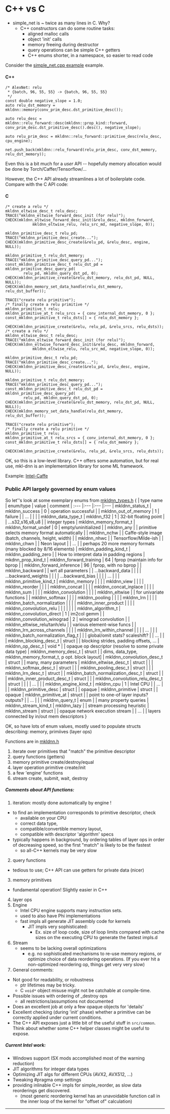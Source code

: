 # C++ vs C

- simple_net is ~ twice as many lines in C. Why?
  - C++ constructors can do some routine tasks:
    - aligned malloc calls
    - object 'init' calls
    - memory freeing during destructor
    - query operations can be simple C++ getters
    - C++ enums shorter, in a namespace, so easier to read code

Consider the [simple_net.cpp example](https://software.intel.com/en-us/articles/intel-mkl-dnn-part-2-sample-code-build-and-walkthrough) example.

#### C++

    /* AlexNet: relu
     * {batch, 96, 55, 55} -> {batch, 96, 55, 55}
     */
    const double negative_slope = 1.0;
    auto relu_dst_memory = mkldnn::memory(conv_prim_desc.dst_primitive_desc());
   
    auto relu_desc = mkldnn::relu_forward::desc(mkldnn::prop_kind::forward,
    conv_prim_desc.dst_primitive_desc().desc(), negative_slope);
   
    auto relu_prim_desc = mkldnn::relu_forward::primitive_desc(relu_desc, cpu_engine);
   
    net.push_back(mkldnn::relu_forward(relu_prim_desc, conv_dst_memory,
    relu_dst_memory));

Even this is a bit much for a _user_ API -- hopefully memory allocation would
be done by Torch/Caffer/Tensorflow/...

However, the C++ API already streamlines a lot of boilerplate code. Compare with
the C API code:

#### C

    /* create a relu */
    mkldnn_eltwise_desc_t relu_desc;
    TRACE("mkldnn_eltwise_forward_desc_init (for relu)");
    CHECK(mkldnn_eltwise_forward_desc_init(&relu_desc, mkldnn_forward,
                mkldnn_eltwise_relu, relu_src_md, negative_slope, 0));

    mkldnn_primitive_desc_t relu_pd;
    TRACE("mkldnn_primitive_desc_create...");
    CHECK(mkldnn_primitive_desc_create(&relu_pd, &relu_desc, engine, NULL));

    mkldnn_primitive_t relu_dst_memory;
    TRACE("mkldnn_primitive_desc_query_pd...");
    const_mkldnn_primitive_desc_t relu_dst_pd = mkldnn_primitive_desc_query_pd(
            relu_pd, mkldnn_query_dst_pd, 0);
    CHECK(mkldnn_primitive_create(&relu_dst_memory, relu_dst_pd, NULL, NULL));
    CHECK(mkldnn_memory_set_data_handle(relu_dst_memory, relu_dst_buffer));

    TRACE("create relu primitive");
    /* finally create a relu primitive */
    mkldnn_primitive_t relu;
    mkldnn_primitive_at_t relu_srcs = { conv_internal_dst_memory, 0 };
    const_mkldnn_primitive_t relu_dsts[] = { relu_dst_memory };

    CHECK(mkldnn_primitive_create(&relu, relu_pd, &relu_srcs, relu_dsts));
    /* create a relu */
    mkldnn_eltwise_desc_t relu_desc;
    TRACE("mkldnn_eltwise_forward_desc_init (for relu)");
    CHECK(mkldnn_eltwise_forward_desc_init(&relu_desc, mkldnn_forward,
                mkldnn_eltwise_relu, relu_src_md, negative_slope, 0));

    mkldnn_primitive_desc_t relu_pd;
    TRACE("mkldnn_primitive_desc_create...");
    CHECK(mkldnn_primitive_desc_create(&relu_pd, &relu_desc, engine, NULL));

    mkldnn_primitive_t relu_dst_memory;
    TRACE("mkldnn_primitive_desc_query_pd...");
    const_mkldnn_primitive_desc_t relu_dst_pd = mkldnn_primitive_desc_query_pd(
            relu_pd, mkldnn_query_dst_pd, 0);
    CHECK(mkldnn_primitive_create(&relu_dst_memory, relu_dst_pd, NULL, NULL));
    CHECK(mkldnn_memory_set_data_handle(relu_dst_memory, relu_dst_buffer));

    TRACE("create relu primitive");
    /* finally create a relu primitive */
    mkldnn_primitive_t relu;
    mkldnn_primitive_at_t relu_srcs = { conv_internal_dst_memory, 0 };
    const_mkldnn_primitive_t relu_dsts[] = { relu_dst_memory };

    CHECK(mkldnn_primitive_create(&relu, relu_pd, &relu_srcs, relu_dsts));

OK, so this is a low-level library.  C++ offers some automation, but
for real use, mkl-dnn is an implementation library for some ML framework.

Example: [Intel-Caffe](https://github.com/intel/caffe)

### Public API largely governed by enum values

So let''s look at some exemplary enums from [mkldnn_types.h](https://github.com/kruus/gen-dnn/blob/master/include/mkldnn_types.h)
{
| type name | enum/type | value | comment
| :--- |:--- |:--- |:---
| mkldnn_status_t | mkldnn_success | 0 | operation successful
|        | mkldnn_out_of_memory | 1 | failure
|        | ... | | |
| mkldnn_data_type_t | mkldnn_f32 | 1 | 32-bit floating point
|        | ...s32,s16,s8,u8 | | integer types
| mkldnn_memory_format_t | mkldnn_format_undef | 0 | empty/uninitialized
|        | mkldnn_any  | | primitive selects memory format automatically
|        | mkldnn_nchw | | Caffe-style image (batch, channels, height, width)
|        | mkldnn_nhwc | | Tensorflow/Milde-ish
|        | mkldnn_chwn | | Neon layout
|        | ... | | perhaps 20 more memory formats (many blocked by 8/16 elements)
| mkldnn_padding_kind_t | mkldnn_padding_zero | | How to interpret data in padding regions
| mkdnn_prop_kind_t | mkldnn_forward_training | 64 | fprop (maintain info for bprop
|        | mkldnn_forward_inference | 96 | fprop, with no bprop
|        | mkldnn_backward | | wrt all parameters
|        | ...backward_data | |
|        | ...backward_weights | |
|        | ...backward_bias | |
|        | ... | |
| mkldnn_primitive_kind_t | mkldnn_memory | |
|        | mkldnn_view | |
|        | mkldnn_reorder | |
|        | mkldnn_concat | |
|        | mkldnn_concat_inplace | |
|        | mkldnn_sum | |
|        | mkldnn_convolution | |
|        | mkldnn_eltwise | | for univariate functions
|        | mkldnn_softmax | |
|        | mkldnn_pooling | |
|        | mkldnn_lrn | |
|        | mkldnn_batch_normalization | |
|        | mkldnn_inner_product | |
|        | mkldnn_convolution_relu | |
|        | | |
| mkldnn_algorithm_t | mkldnn_convolution_direct | 1 | im2col gemm
|        | mkldnn_convolution_winograd | 2 | winograd convolution
|        | mkldnn_eltwise_relu/tanh/elu | | various element-wise funcs
|        | mkldnn_lrn_across_channels | |
|        | mkldnn_lrn_within_channel | |
|        | ... | |
| mkldnn_batch_normalization_flag_t | | | global/omit stats? scaleshift?
|        | ... | |
| mkldnn_blocking_desc_t | struct | | blocking strides, padding offsets, ...
| mkldnn_op_desc_t | void * | | opaque op descriptor (resolve to some private data type)
| mkldnn_memory_desc_t | struct | | dims, data_type, mkldnn_memory_format_t, p opt. block layout]
| mkldnn_convolution_desc_t | struct | | many, many parameters
| mkldnn_eltwise_desc_t | struct | |
| mkldnn_softmax_desc_t | struct | |
| mkldnn_pooling_desc_t | struct | |
| mkldnn_lrn_desc_t | struct |
| mkldnn_batch_normalization_desc_t | struct | |
| mkldnn_inner_product_desc_t | struct | |
| mkldnn_convolution_relu_desc_t | struct | |
|        | ... | |
| mkldnn_engine_kind_t | mkldnn_cpu | 1 | Intel CPU
|        | ... |  |
| mkldnn_primitive_desc | struct | | opaque
| mkldnn_primitive | struct | | opaque
| mkldnn_primitive_at | struct | | point to one-of layer inputs? outputs?
|        | ... | |
| mkldnn_query_t | enum | | many property queries
| mkldnn_stream_kind_t | mkldnn_lazy | | stream processing heuristic
| mkldnn_stream | struct | | opaque network execution stream
|        | ... | | layers connected by in/out mem descriptors
}

OK, so have lots of enum values, mostly used to populate
structs describing: memory, primiives (layer ops)

Functions are in [mkldnn.h](https://github.com/kruus/gen-dnn/blob/master/include/mkldnn.h)

1. iterate over primitives that "match" the primitive descriptor
2. query functions (getters)
3. memory primitive create/destroy/equal
4. layer operation primitive create/init
5. a few 'engine' functions
6. stream create, submit, wait, destroy

##### Comments about API functions:

1. iteration: mostly done automatically by engine !
  - to find an implementation corresponds to primitive descriptor, check
    - available on your CPU
    - correct data type,
    - compatible/convertible memory layout,
    - compatible with descriptor 'algorithm' specs
  - typically happens in background, by ordering tables of layer ops in order
    of decreasing speed, so the first "match" is likely to be the fastest
    - so all-C++ kernels may be very slow
2. query functions
  - tedious to use; C++ API can use getters for private data (nicer)
3. memory primitives
  - fundamental operation! Slightly easier in C++
4. layer ops
5. Engine
   - Intel CPU engine supports many instruction sets.
   - used to also have Phi implementations
   - fast impls all generate JIT assembly code for kernels
     - JIT impls very sophisticated:
       - Ex. size of loop code, size of loop limits compared with cache sizes
         on the executing CPU to generate the fastest impls.d
6. Stream
   - seems to be lacking overall optimizations
     - e.g. no sophisticated mechanisms to re-use memory regions, or optimize
       choice of data reordering operations.  (If you ever hit a non-optimized
       reordering op, things get very very slow)
7. General comments:
  - Not good for readability, or robustness
    - ptr lifetimes may be tricky.
    - C `void*` object misuse might not be catchable at compile-time.
  - Possible issues with ordering of \_destroy ops
    - all restrictions/assumptions not documented
  - Does an excellent job at only a few opaque objects for 'details'
  - Excellent checking (during 'init' phase) whether a primitive can be
    correctly applied under current conditions.
  - The C++ API exposes just a little bit of the useful stuff in `src/common`.
    Think about whether some C++ helper classes might be useful to expose.

##### Current Intel work:

- Windows support (SX mods accomplished most of the warning reduction)
- JIT algorithms for integer data types
- Optimizing JIT algs for different CPUs (AVX2, AVX512, ...)
- Tweaking #pragma omp settings
- providing inlinable C++ impls for simple_reorder, as slow
  data reorderings get discovered.
  - (most generic reordering kernel has an unavoidable function call in the inner loop of the kernel for "offset of" calculation)


----------


